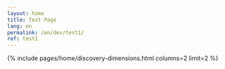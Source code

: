 ```yaml
---
layout: home
title: Test Page
lang: en
permalink: /en/dev/test1/
ref: test1
---
```

{% include pages/home/discovery-dimensions.html columns=2 limit=2 %}
